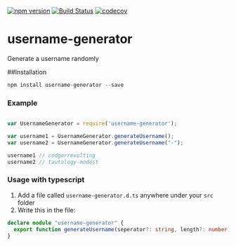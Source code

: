 [![npm version](https://badge.fury.io/js/username-generator.svg)](https://badge.fury.io/js/username-generator)
[![Build Status](https://travis-ci.org/alenoir/username-generator.svg?branch=master)](https://travis-ci.org/alenoir/username-generator)
[![codecov](https://codecov.io/gh/alenoir/username-generator/branch/master/graph/badge.svg)](https://codecov.io/gh/alenoir/username-generator)

# username-generator

Generate a username randomly

##Installation

```javascript
npm install username-generator --save
```

### Example

```javascript

var UsernameGenerator = require('username-generator');

var username1 = UsernameGenerator.generateUsername();
var username2 = UsernameGenerator.generateUsername("-");

username1 // codgerrevolting
username2 // tautology-modest

```

### Usage with typescript

1. Add a file called `username-generator.d.ts` anywhere under your `src` folder
2. Write this in the file:

```typescript
declare module "username-generator" {
  export function generateUsername(seperator?: string, length?: number): string
}
```
